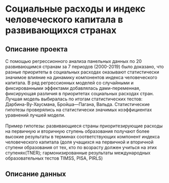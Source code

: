 # Социальные расходы и индекс человеческого капитала в развивающихся странах
## Описание проекта
С помощью регрессионного анализа панельных данных по 20 развивающимся странам за 7 периодов (2000-2019) было доказано, что разные приоритеты в социальных расходах оказывают статистически значимое влияние на динамику компонентов индекса человеческого капитала. В ряд регрессионных моделей со случайными и фиксированными эффектами добавлялась дами-переменная, фиксирующая различия в приоритетах социальных расходах стран. Лучшая модель выбиралась по итогам статистических  тестов: Дарбина-Ву-Хаусмана, Бройша—Пагана, Вальда. Статистические гипотезы проверялись на статистически значимых коэффициентах уравнений лучшей модели. 
<br><br> Пример гипотезы: развивающиеся страны приоритезирующие расходы на первичную и вторичную ступень образования получают более высокие результаты в терминах соответствующих компонент индекса человеческого капитала (доля учащихся на первичной и вторичной ступени образования от тех, кто по возрасту должен учиться на этих ступенях(TNER); гармонизированные результаты международных образовательных тестов TIMSS, PISA, PIRLS)
## Описание данных
